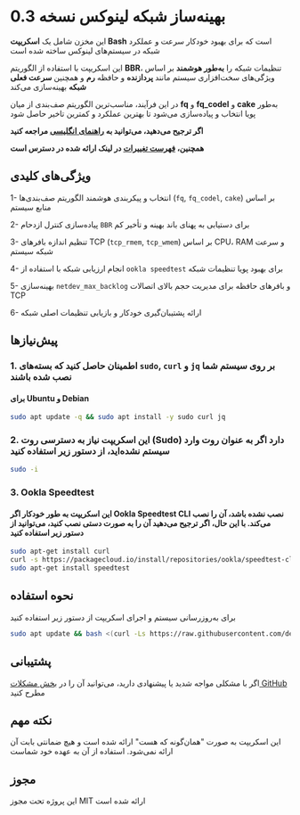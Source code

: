 # بهینه‌ساز شبکه لینوکس نسخه 0.3

این مخزن شامل یک **اسکریپت Bash** است که برای بهبود خودکار سرعت و عملکرد شبکه در سیستم‌های لینوکس ساخته شده است

این اسکریپت با استفاده از الگوریتم **BBR**، تنظیمات شبکه را **به‌طور هوشمند** بر اساس ویژگی‌های سخت‌افزاری سیستم مانند **پردازنده** و حافظه **رم** و همچنین **سرعت فعلی شبکه** بهینه‌سازی می‌کند

در این فرآیند، مناسب‌ترین الگوریتم صف‌بندی از میان **fq** و **fq_codel** و **cake** به‌طور پویا انتخاب و پیاده‌سازی می‌شود تا بهترین عملکرد و کمترین تاخیر حاصل شود

**اگر ترجیح می‌دهید، می‌توانید به [راهنمای انگلیسی](./README.md) مراجعه کنید**

**همچنین، [فهرست تغییرات](./CHANGELOG_FA.md) در لینک ارائه شده در دسترس است**

## ویژگی‌های کلیدی

1- انتخاب و پیکربندی هوشمند الگوریتم صف‌بندی‌ها (`fq`, `fq_codel`, `cake`) بر اساس منابع سیستم

2- پیاده‌سازی کنترل ازدحام `BBR` برای دستیابی به پهنای باند بهینه و تأخیر کم

3- تنظیم اندازه بافرهای TCP (`tcp_rmem`, `tcp_wmem`) بر اساس CPU، RAM و سرعت شبکه سیستم

4- انجام ارزیابی شبکه با استفاده از `ookla speedtest` برای بهبود پویا تنظیمات شبکه

5- بهینه‌سازی `netdev_max_backlog` و بافرهای حافظه برای مدیریت حجم بالای اتصالات TCP

6- ارائه پشتیبان‌گیری خودکار و بازیابی تنظیمات اصلی شبکه

## پیش‌نیازها

### 1. اطمینان حاصل کنید که بسته‌های `sudo`, `curl` و `jq` بر روی سیستم شما نصب شده باشند

#### برای Ubuntu و Debian

```bash
sudo apt update -q && sudo apt install -y sudo curl jq
```

### 2. این اسکریپت نیاز به دسترسی روت (Sudo) دارد اگر به عنوان روت وارد سیستم نشده‌اید، از دستور زیر استفاده کنید

```bash
sudo -i
```

### 3. Ookla Speedtest

#### این اسکریپت به طور خودکار اگر Ookla Speedtest CLI نصب نشده باشد، آن را نصب می‌کند. با این حال، اگر ترجیح می‌دهید آن را به صورت دستی نصب کنید، می‌توانید از دستور زیر استفاده کنید

```bash
sudo apt-get install curl
curl -s https://packagecloud.io/install/repositories/ookla/speedtest-cli/script.deb.sh | sudo bash
sudo apt-get install speedtest
```

## نحوه استفاده

برای به‌روزرسانی سیستم و اجرای اسکریپت از دستور زیر استفاده کنید

```bash
sudo apt update && bash <(curl -Ls https://raw.githubusercontent.com/develfishere/Linux_NetworkOptimizer/main/bbr.sh --ipv4)
```

## پشتیبانی

اگر با مشکلی مواجه شدید یا پیشنهادی دارید، می‌توانید آن را در [بخش مشکلات GitHub](https://github.com/develfishere/Linux_NetworkOptimizer/issues) مطرح کنید

## نکته مهم

این اسکریپت به صورت "همان‌گونه که هست" ارائه شده است و هیچ ضمانتی بابت آن ارائه نمی‌شود. استفاده از آن به عهده خود شماست

## مجوز

این پروژه تحت مجوز MIT ارائه شده است
